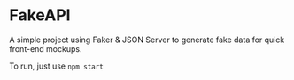 # FakeAPI

A simple project using Faker & JSON Server to generate fake data for quick front-end mockups.

To run, just use `npm start`
